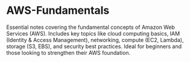 # AWS-Fundamentals
Essential notes covering the fundamental concepts of Amazon Web Services (AWS). Includes key topics like cloud computing basics, IAM (Identity &amp; Access Management), networking, compute (EC2, Lambda), storage (S3, EBS), and security best practices. Ideal for beginners and those looking to strengthen their AWS foundation.
